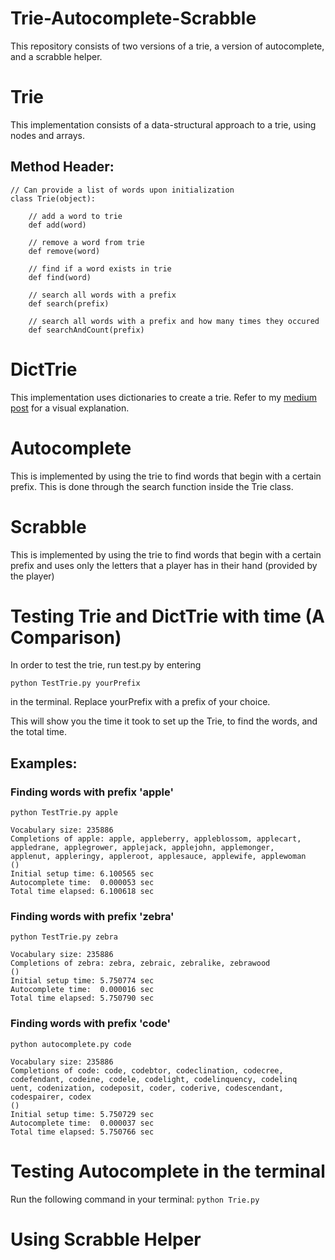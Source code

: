 # Trie-Autocomplete-Scrabble
This repository consists of two versions of a trie, a version of autocomplete, and a scrabble helper.

# Trie
This implementation consists of a data-structural approach to a trie, using nodes and arrays.

## Method Header:

```
// Can provide a list of words upon initialization
class Trie(object):
    
    // add a word to trie
    def add(word)

    // remove a word from trie
    def remove(word)

    // find if a word exists in trie
    def find(word)

    // search all words with a prefix
    def search(prefix)

    // search all words with a prefix and how many times they occured
    def searchAndCount(prefix)

```

# DictTrie
This implementation uses dictionaries to create a trie. Refer to my [medium post](https://medium.com/nyc-design/the-secret-to-always-winning-at-scrabble-4f27843d9c44) for a visual explanation.

# Autocomplete
This is implemented by using the trie to find words that begin with a certain prefix. This is done through the search function inside the Trie class.

# Scrabble
This is implemented by using the trie to find words that begin with a certain prefix and uses only the letters that a player has in their hand (provided by the player)

# Testing Trie and DictTrie with time (A Comparison)
In order to test the trie, run test.py by entering

`python TestTrie.py yourPrefix`

in the terminal. Replace yourPrefix with a prefix of your choice.

This will show you the time it took to set up the Trie, to find the words, and the total time.

## Examples: 

### Finding words with prefix 'apple'

`python TestTrie.py apple`

```
Vocabulary size: 235886
Completions of apple: apple, appleberry, appleblossom, applecart, appledrane, applegrower, applejack, applejohn, applemonger, 
applenut, appleringy, appleroot, applesauce, applewife, applewoman
()
Initial setup time: 6.100565 sec
Autocomplete time:  0.000053 sec
Total time elapsed: 6.100618 sec
```

### Finding words with prefix 'zebra'

`python TestTrie.py zebra`

```
Vocabulary size: 235886
Completions of zebra: zebra, zebraic, zebralike, zebrawood
()
Initial setup time: 5.750774 sec
Autocomplete time:  0.000016 sec
Total time elapsed: 5.750790 sec
```

### Finding words with prefix 'code'

`python autocomplete.py code`

```
Vocabulary size: 235886
Completions of code: code, codebtor, codeclination, codecree, codefendant, codeine, codele, codelight, codelinquency, codelinq
uent, codenization, codeposit, coder, coderive, codescendant, codespairer, codex
()
Initial setup time: 5.750729 sec
Autocomplete time:  0.000037 sec
Total time elapsed: 5.750766 sec
```

# Testing Autocomplete in the terminal

Run the following command in your terminal:
`python Trie.py`

# Using Scrabble Helper

